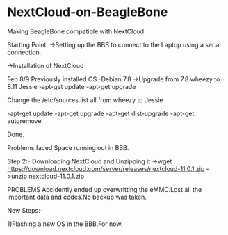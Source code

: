 # NextCloud-on-BeagleBone
Making BeagleBone compatible with NextCloud


Starting Point:
->Setting up the BBB to connect to the Laptop using a serial connection.

->Installation of NextCloud 


Feb 8/9
Previously installed OS -Debian 7.8 
->Upgrade from 7.8  wheezy to 8.11 Jessie
-apt-get update
-apt-get upgrade

Change the /etc/sources.list all from wheezy to Jessie

-apt-get update
-apt-get upgrade
-apt-get dist-upgrade
-apt-get autoremove

Done.

Problems faced
Space running out in BBB.


Step 2:-
Downloading NextCloud and Unzipping it
 ->wget https://download.nextcloud.com/server/releases/nextcloud-11.0.1.zip
 ->unzip nextcloud-11.0.1.zip
 
 
 
 PROBLEMS
 Accidently ended up overwritting the eMMC.Lost all the important data and codes.No backup was taken.
 
 
 New Steps:-
 
 1)Flashing a new OS in the BBB.For now.

